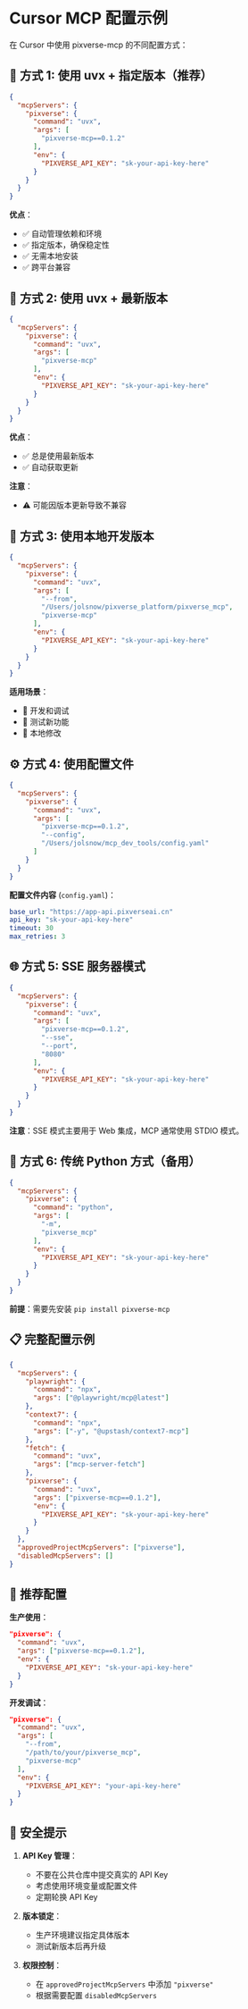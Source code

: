 # Cursor MCP 配置示例

在 Cursor 中使用 pixverse-mcp 的不同配置方式：

## 🚀 方式 1: 使用 uvx + 指定版本（推荐）

```json
{
  "mcpServers": {
    "pixverse": {
      "command": "uvx",
      "args": [
        "pixverse-mcp==0.1.2"
      ],
      "env": {
        "PIXVERSE_API_KEY": "sk-your-api-key-here"
      }
    }
  }
}
```

**优点**：
- ✅ 自动管理依赖和环境
- ✅ 指定版本，确保稳定性
- ✅ 无需本地安装
- ✅ 跨平台兼容

## 🔄 方式 2: 使用 uvx + 最新版本

```json
{
  "mcpServers": {
    "pixverse": {
      "command": "uvx",
      "args": [
        "pixverse-mcp"
      ],
      "env": {
        "PIXVERSE_API_KEY": "sk-your-api-key-here"
      }
    }
  }
}
```

**优点**：
- ✅ 总是使用最新版本
- ✅ 自动获取更新

**注意**：
- ⚠️ 可能因版本更新导致不兼容

## 📁 方式 3: 使用本地开发版本

```json
{
  "mcpServers": {
    "pixverse": {
      "command": "uvx",
      "args": [
        "--from",
        "/Users/jolsnow/pixverse_platform/pixverse_mcp",
        "pixverse-mcp"
      ],
      "env": {
        "PIXVERSE_API_KEY": "sk-your-api-key-here"
      }
    }
  }
}
```

**适用场景**：
- 🔧 开发和调试
- 🧪 测试新功能
- 📝 本地修改

## ⚙️ 方式 4: 使用配置文件

```json
{
  "mcpServers": {
    "pixverse": {
      "command": "uvx",
      "args": [
        "pixverse-mcp==0.1.2",
        "--config",
        "/Users/jolsnow/mcp_dev_tools/config.yaml"
      ]
    }
  }
}
```

**配置文件内容** (`config.yaml`)：
```yaml
base_url: "https://app-api.pixverseai.cn"
api_key: "sk-your-api-key-here"
timeout: 30
max_retries: 3
```

## 🌐 方式 5: SSE 服务器模式

```json
{
  "mcpServers": {
    "pixverse": {
      "command": "uvx",
      "args": [
        "pixverse-mcp==0.1.2",
        "--sse",
        "--port",
        "8080"
      ],
      "env": {
        "PIXVERSE_API_KEY": "sk-your-api-key-here"
      }
    }
  }
}
```

**注意**：SSE 模式主要用于 Web 集成，MCP 通常使用 STDIO 模式。

## 🔧 方式 6: 传统 Python 方式（备用）

```json
{
  "mcpServers": {
    "pixverse": {
      "command": "python",
      "args": [
        "-m",
        "pixverse_mcp"
      ],
      "env": {
        "PIXVERSE_API_KEY": "sk-your-api-key-here"
      }
    }
  }
}
```

**前提**：需要先安装 `pip install pixverse-mcp`

## 📋 完整配置示例

```json
{
  "mcpServers": {
    "playwright": {
      "command": "npx",
      "args": ["@playwright/mcp@latest"]
    },
    "context7": {
      "command": "npx", 
      "args": ["-y", "@upstash/context7-mcp"]
    },
    "fetch": {
      "command": "uvx",
      "args": ["mcp-server-fetch"]
    },
    "pixverse": {
      "command": "uvx",
      "args": ["pixverse-mcp==0.1.2"],
      "env": {
        "PIXVERSE_API_KEY": "sk-your-api-key-here"
      }
    }
  },
  "approvedProjectMcpServers": ["pixverse"],
  "disabledMcpServers": []
}
```

## 🎯 推荐配置

**生产使用**：
```json
"pixverse": {
  "command": "uvx",
  "args": ["pixverse-mcp==0.1.2"],
  "env": {
    "PIXVERSE_API_KEY": "sk-your-api-key-here"
  }
}
```

**开发调试**：
```json
"pixverse": {
  "command": "uvx",
  "args": [
    "--from",
    "/path/to/your/pixverse_mcp",
    "pixverse-mcp"
  ],
  "env": {
    "PIXVERSE_API_KEY": "your-api-key-here"
  }
}
```

## 🔐 安全提示

1. **API Key 管理**：
   - 不要在公共仓库中提交真实的 API Key
   - 考虑使用环境变量或配置文件
   - 定期轮换 API Key

2. **版本锁定**：
   - 生产环境建议指定具体版本
   - 测试新版本后再升级

3. **权限控制**：
   - 在 `approvedProjectMcpServers` 中添加 `"pixverse"`
   - 根据需要配置 `disabledMcpServers`
